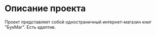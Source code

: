 # Описание проекта

Проект представляет собой одностраничный интернет-магазин книг "БукМаг".
Есть адаптив.
